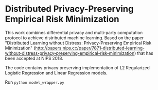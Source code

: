 # Distributed Privacy-Preserving Empirical Risk Minimization
This work combines differential privacy and multi-party computation protocol to achieve distributed machine learning. Based on the paper "Distributed Learning without Distress: Privacy-Preserving Empirical Risk Minimization" (http://papers.nips.cc/paper/7871-distributed-learning-without-distress-privacy-preserving-empirical-risk-minimization) that has been accepted at NIPS 2018.

The code contains privacy preserving implementation of L2 Regularized Logistic Regression and Linear Regression models.

Run `python model_wrapper.py`
